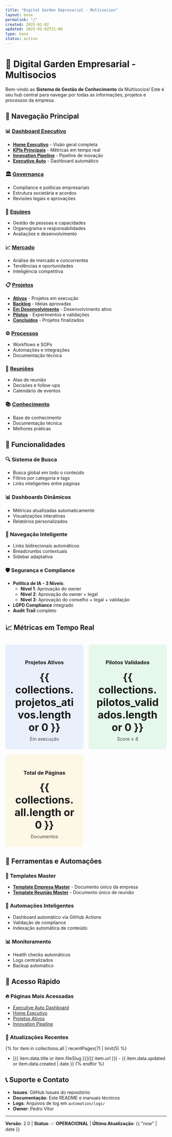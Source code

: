 ```yaml
---
title: "Digital Garden Empresarial - Multisocios"
layout: base
permalink: "/"
created: 2025-01-02
updated: 2025-01-02T21:00
type: base
status: active
---
```


# 🌱 Digital Garden Empresarial - Multisocios

Bem-vindo ao **Sistema de Gestão de Conhecimento** da Multisocios! Este é seu hub central para navegar por todas as informações, projetos e processos da empresa.

## 🎯 Navegação Principal

### 📊 [Dashboard Executivo](0-Dashboard-Executivo/)
- **[Home Executivo](0-Dashboard-Executivo/Home-Executivo/)** - Visão geral completa
- **[KPIs Principais](0-Dashboard-Executivo/KPIs-Principais/)** - Métricas em tempo real
- **[Innovation Pipeline](0-Dashboard-Executivo/Innovation-Pipeline/)** - Pipeline de inovação
- **[Executive Auto](0-Dashboard-Executivo/Executive-Auto/)** - Dashboard automático

### 🏛️ [Governança](1-Governanca/)
- Compliance e políticas empresariais
- Estrutura societária e acordos
- Revisões legais e aprovações

### 👥 [Equipes](2-Equipes/)
- Gestão de pessoas e capacidades
- Organograma e responsabilidades
- Avaliações e desenvolvimento

### 📈 [Mercado](3-Mercado/)
- Análise de mercado e concorrentes
- Tendências e oportunidades
- Inteligência competitiva

### 📋 [Projetos](4-Projetos/)
- **[Ativos](4-Projetos/Ativos/)** - Projetos em execução
- **[Backlog](4-Projetos/Backlog/)** - Ideias aprovadas
- **[Em Desenvolvimento](4-Projetos/Em-Desenvolvimento/)** - Desenvolvimento ativo
- **[Pilotos](4-Projetos/Pilotos/)** - Experimentos e validações
- **[Concluídos](4-Projetos/Concluidos/)** - Projetos finalizados

### ⚙️ [Processos](5-Processos/)
- Workflows e SOPs
- Automações e integrações
- Documentação técnica

### 🤝 [Reuniões](6-Reunioes/)
- Atas de reunião
- Decisões e follow-ups
- Calendário de eventos

### 📚 [Conhecimento](7-Conhecimento/)
- Base de conhecimento
- Documentação técnica
- Melhores práticas

## 🚀 Funcionalidades

### 🔍 Sistema de Busca
- Busca global em todo o conteúdo
- Filtros por categoria e tags
- Links inteligentes entre páginas

### 📊 Dashboards Dinâmicos
- Métricas atualizadas automaticamente
- Visualizações interativas
- Relatórios personalizados

### 🔗 Navegação Inteligente
- Links bidirecionais automáticos
- Breadcrumbs contextuais
- Sidebar adaptativa

### 🛡️ Segurança e Compliance
- **Política de IA - 3 Níveis**:
  - **Nível 1**: Aprovação do owner
  - **Nível 2**: Aprovação do owner + legal
  - **Nível 3**: Aprovação do conselho + legal + validação
- **LGPD Compliance** integrado
- **Audit Trail** completo

## 📈 Métricas em Tempo Real

<div class="metric-grid">
  <div class="metric-card metric-card-info">
    <h3>Projetos Ativos</h3>
    <div class="metric-value">{{ collections.projetos_ativos.length or 0 }}</div>
    <div class="metric-label">Em execução</div>
  </div>
  
  <div class="metric-card metric-card-success">
    <h3>Pilotos Validados</h3>
    <div class="metric-value">{{ collections.pilotos_validados.length or 0 }}</div>
    <div class="metric-label">Score ≥ 8</div>
  </div>
  
  <div class="metric-card metric-card-warning">
    <h3>Total de Páginas</h3>
    <div class="metric-value">{{ collections.all.length or 0 }}</div>
    <div class="metric-label">Documentos</div>
  </div>
</div>

## 🔧 Ferramentas e Automações

### 📝 Templates Master
- **[Template Empresa Master](99%20-%20RESOURCES/99%20-%20TEMPLATE/Empresariais/Template_Empresa_Master/)** - Documento único da empresa
- **[Template Reunião Master](99%20-%20RESOURCES/99%20-%20TEMPLATE/Reunioes/Template_Reuniao_Master/)** - Documento único de reunião

### 🤖 Automações Inteligentes
- Dashboard automático via GitHub Actions
- Validação de compliance
- Indexação automática de conteúdo

### 📊 Monitoramento
- Health checks automáticos
- Logs centralizados
- Backup automático

## 🎯 Acesso Rápido

### 🔥 Páginas Mais Acessadas
- [Executive Auto Dashboard](0-Dashboard-Executivo/Executive-Auto/)
- [Home Executivo](0-Dashboard-Executivo/Home-Executivo/)
- [Projetos Ativos](4-Projetos/Ativos/)
- [Innovation Pipeline](0-Dashboard-Executivo/Innovation-Pipeline/)

### 📅 Atualizações Recentes
{% for item in collections.all | recentPages(7) | limit(5) %}
- [{{ item.data.title or item.fileSlug }}]({{ item.url }}) - {{ item.data.updated or item.data.created | date }}
{% endfor %}

## 📞 Suporte e Contato

- **Issues**: GitHub Issues do repositório
- **Documentação**: Este README e manuais técnicos
- **Logs**: Arquivos de log em `automation/logs/`
- **Owner**: Pedro Vitor

---

**Versão**: 2.0 | **Status**: ✅ **OPERACIONAL** | **Última Atualização**: {{ "now" | date }}

<style>
.metric-grid {
  display: grid;
  grid-template-columns: repeat(auto-fit, minmax(200px, 1fr));
  gap: 1rem;
  margin: 2rem 0;
}

.metric-card {
  padding: 1.5rem;
  border-radius: 8px;
  text-align: center;
  border: 1px solid var(--background-modifier-border);
}

.metric-card-info { background: rgba(59, 130, 246, 0.1); }
.metric-card-success { background: rgba(34, 197, 94, 0.1); }
.metric-card-warning { background: rgba(251, 191, 36, 0.1); }

.metric-value {
  font-size: 2rem;
  font-weight: bold;
  margin: 0.5rem 0;
}

.metric-label {
  font-size: 0.9rem;
  opacity: 0.8;
}
</style>
